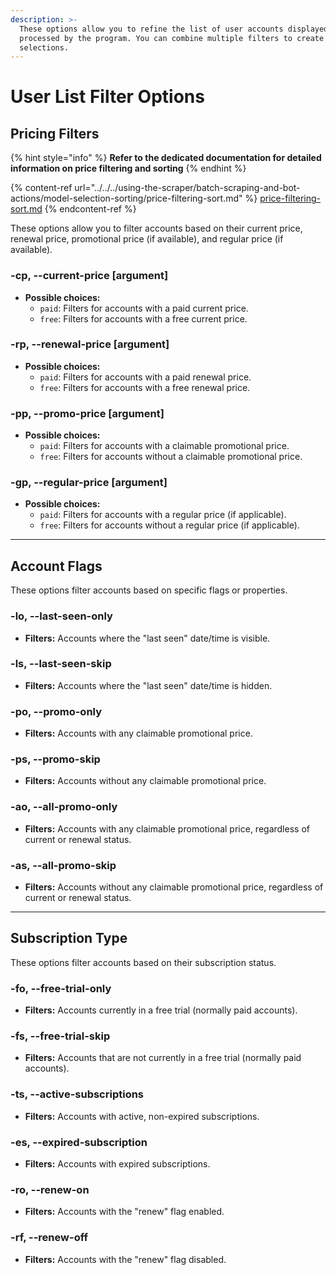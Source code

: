 ```yaml
---
description: >-
  These options allow you to refine the list of user accounts displayed and
  processed by the program. You can combine multiple filters to create specific
  selections.
---
```


# User List Filter Options

## Pricing Filters

{% hint style="info" %}
**Refer to the dedicated documentation for detailed information on price filtering and sorting**
{% endhint %}

{% content-ref url="../../../using-the-scraper/batch-scraping-and-bot-actions/model-selection-sorting/price-filtering-sort.md" %}
[price-filtering-sort.md](../../../using-the-scraper/batch-scraping-and-bot-actions/model-selection-sorting/price-filtering-sort.md)
{% endcontent-ref %}

These options allow you to filter accounts based on their current price, renewal price, promotional price (if available), and regular price (if available).

### -cp, --current-price \[argument]

* **Possible choices:**
  * `paid`: Filters for accounts with a paid current price.
  * `free`: Filters for accounts with a free current price.

### -rp, --renewal-price \[argument]

* **Possible choices:**
  * `paid`: Filters for accounts with a paid renewal price.
  * `free`: Filters for accounts with a free renewal price.

### -pp, --promo-price \[argument]

* **Possible choices:**
  * `paid`: Filters for accounts with a claimable promotional price.
  * `free`: Filters for accounts without a claimable promotional price.

### -gp, --regular-price \[argument]

* **Possible choices:**
  * `paid`: Filters for accounts with a regular price (if applicable).
  * `free`: Filters for accounts without a regular price (if applicable).



***

## Account Flags

These options filter accounts based on specific flags or properties.

### -lo, --last-seen-only

* **Filters:** Accounts where the "last seen" date/time is visible.

### -ls, --last-seen-skip

* **Filters:** Accounts where the "last seen" date/time is hidden.

### -po, --promo-only

* **Filters:** Accounts with any claimable promotional price.

### -ps, --promo-skip

* **Filters:** Accounts without any claimable promotional price.

### -ao, --all-promo-only

* **Filters:** Accounts with any claimable promotional price, regardless of current or renewal status.

### -as, --all-promo-skip

* **Filters:** Accounts without any claimable promotional price, regardless of current or renewal status.



***

## Subscription Type

These options filter accounts based on their subscription status.

### -fo, --free-trial-only

* **Filters:** Accounts currently in a free trial (normally paid accounts).

### -fs, --free-trial-skip

* **Filters:** Accounts that are not currently in a free trial (normally paid accounts).

### -ts, --active-subscriptions

* **Filters:** Accounts with active, non-expired subscriptions.

### -es, --expired-subscription

* **Filters:** Accounts with expired subscriptions.

### -ro, --renew-on

* **Filters:** Accounts with the "renew" flag enabled.

### -rf, --renew-off

* **Filters:** Accounts with the "renew" flag disabled.
